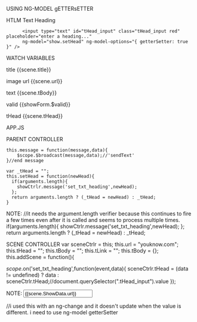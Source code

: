 
USING NG-MODEL gETTERsETTER

HTLM
        <label class="tHead_label green">Text Heading</label>
		
          <input type="text" id="tHead_input" class="tHead_input red" placeholder="enter a heading..."
          ng-model="show.setHead" ng-model-options="{ getterSetter: true }" />

WATCH VARIABLES
    <p>title {{scene.title}}</p>
    <p>image url {{scene.url}}</p>
    <p>text {{scene.tBody}}</p>
    <p>valid {{showForm.$valid}}</p>
    <p>tHead {{scene.tHead}}</p>


APP.JS

PARENT CONTROLLER

	this.message = function(message,data){
		$scope.$broadcast(message,data);//'sendText'
	}//end message
  
    var _tHead = "";
    this.setHead = function(newHead){
      if(arguments.length){
        showCtrlr.message('set_txt_heading',newHead);
      };
      return arguments.length ? (_tHead = newHead) : _tHead;
    }
  
  NOTE:
  //it needs the argument.length verifier because this continues to fire a few times even after it is called and seems to process multiple times.
  if(arguments.length){
        showCtrlr.message('set_txt_heading',newHead);
      };
      return arguments.length ? (_tHead = newHead) : _tHead;

SCENE CONTROLLER
  var sceneCtrlr = this;
  this.url = "youknow.com";
  this.tHead = "";
  this.tBody = "";
  this.tLink = "";
  this.tBody = {};
  this.addScene = function(){

  $scope.$on('set_txt_heading',function(event,data){
    sceneCtrlr.tHead = (data != undefined) ? data : sceneCtrlr.tHead;//document.querySelector(".tHead_input").value
  });
  
  NOTE:
  <input type="url" id="link_title" class="link_title_input build_form " ng-focus="form.onTextClick($event)" placeholder="add an image link..." ng-change="form.set_img_preview(scene.ShowData.url)" ng-model="scene.ShowData.url" ng-class="{'w3-disabled':form.isReady}"
  value="{{scene.ShowData.url}}" required />
  
  //i used this with an ng-change and it doesn't update when the value is different.  i need to use ng-model getterSetter